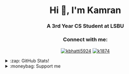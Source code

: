 <h1 align="center">Hi 👋, I'm Kamran</h1>
<h3 align="center">A 3rd Year CS Student at LSBU</h3>

<h3 align="center">Connect with me:</h3>
<p align="center">
<a
 href="https://linkedin.com/in/kbhatti5924" target="blank"><img 
align="center" 
src="https://img.shields.io/badge/LinkedIn-0077B5?style=for-the-badge&logo=linkedin&logoColor=white"
 alt="kbhatti5924" /></a>
<a 
href="https://www.hackerrank.com/k1874" target="blank"><img 
align="center" 
src="https://img.shields.io/badge/-Hackerrank-2EC866?style=for-the-badge&logo=HackerRank&logoColor=white"
 alt="k1874"/></a></p>
<details>
 <summary>:zap: GitHub Stats!</summary>
<!--START_SECTION:waka-->
📊 **This Week I Spent My Time On** 

```text
⌚︎ Time Zone: Europe/London

💬 Programming Languages: 
Dart                     6 hrs 24 mins       ████████████░░░░░░░░░░░░░   51.0% 
C                        1 hr 19 mins        ██░░░░░░░░░░░░░░░░░░░░░░░   10.49% 
Groovy                   58 mins             ██░░░░░░░░░░░░░░░░░░░░░░░   7.79% 
GDScript                 45 mins             █░░░░░░░░░░░░░░░░░░░░░░░░   6.09% 
JavaScript               45 mins             █░░░░░░░░░░░░░░░░░░░░░░░░   6.05%

🔥 Editors: 
VS Code                  11 hrs 6 mins       ██████████████████████░░░   88.32% 
Godot                    45 mins             █░░░░░░░░░░░░░░░░░░░░░░░░   6.09% 
Word                     32 mins             █░░░░░░░░░░░░░░░░░░░░░░░░   4.37% 
Eclipse                  9 mins              ░░░░░░░░░░░░░░░░░░░░░░░░░   1.22%

🐱‍💻 Projects: 
tic_tac_toe              4 hrs 22 mins       ████████░░░░░░░░░░░░░░░░░   34.74% 
test_plaid               2 hrs 5 mins        ████░░░░░░░░░░░░░░░░░░░░░   16.64% 
VICE_CHESS_ENGINE        1 hr 20 mins        ██░░░░░░░░░░░░░░░░░░░░░░░   10.72% 
Make An Action Rpg       45 mins             █░░░░░░░░░░░░░░░░░░░░░░░░   6.09% 
portfolio_one            44 mins             █░░░░░░░░░░░░░░░░░░░░░░░░   5.9%

💻 Operating System: 
Windows                  12 hrs 34 mins      █████████████████████████   100.0%

```

**I Mostly Code in Python** 

```text
Python                   3 repos             █████░░░░░░░░░░░░░░░░░░░░   23.08% 
Java                     3 repos             █████░░░░░░░░░░░░░░░░░░░░   23.08% 
JavaScript               2 repos             ███░░░░░░░░░░░░░░░░░░░░░░   15.38% 
Jupyter Notebook         1 repo              ██░░░░░░░░░░░░░░░░░░░░░░░   7.69% 
Shell                    1 repo              ██░░░░░░░░░░░░░░░░░░░░░░░   7.69%

```



 Last Updated on 07/09/2021
<!--END_SECTION:waka-->
</details>
<details>
<summary>:moneybag: Support me</summary>

[![ko-fi](https://www.ko-fi.com/img/githubbutton_sm.svg)](https://ko-fi.com/P5P12XM2D)

<noscript><a href="https://liberapay.com/k5924/donate"><img alt="Donate using Liberapay" src="https://liberapay.com/assets/widgets/donate.svg"></a></noscript>

<p><a href="https://www.buymeacoffee.com/k5924">
<img align="left" src="https://cdn.buymeacoffee.com/buttons/v2/default-yellow.png" height="50" width="210" alt="k5924" /></a></p><br><br>
</details>





